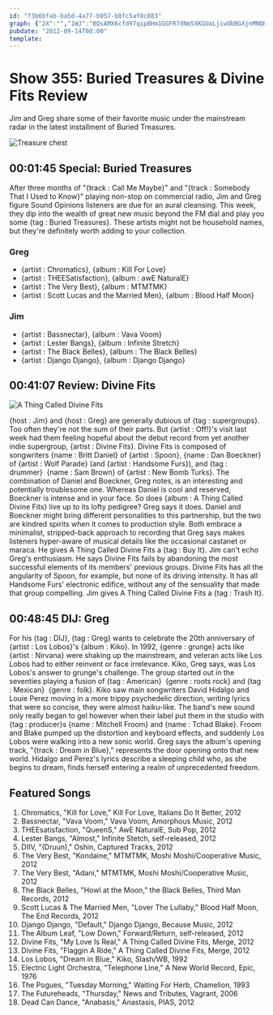 ```yaml
---
id: "f3b6bfab-ba5d-4a77-b057-b0fc5af0c883"
graph: {"2X":"","1WJ":"BQsAMX6cfd97qipBHm1GGFR7dNm5XKGUaLjiwObBGXjnMNQRu5N6J73aSOWLBLCAoaSOWLBMNqgspGWLVB5SfspGWL97qipiwObBBQsAMiwObB","299":"0QS76KGYh00QS76zZIiA0QS76oD3dg0QS76f0SlYKTrjyg8cEOtEz72zZIiA3koZSkpEeN0A4zr3koZS"}
pubdate: "2012-09-14T00:00"
template: 
---
```






# Show 355: Buried Treasures & Divine Fits Review

Jim and Greg share some of their favorite music under the mainstream radar in the latest installment of Buried Treasures.

![Treasure chest](https://static.soundopinions.org/images/buriedtreasures/goldcoins.jpg)



## 00:01:45 Special: Buried Treasures

After three months of "{track : Call Me Maybe}" and "{track : Somebody That I Used to Know}" playing non-stop on commercial radio, Jim and Greg figure Sound Opinions listeners are due for an aural cleansing. This week, they dip into the wealth of great new music beyond the FM dial and play you some {tag : Buried Treasures}. These artists might not be household names, but they're definitely worth adding to your collection.


### Greg

- {artist : Chromatics}, {album : Kill For Love}
- {artist : THEESatisfaction}, {album : awE NaturalE}
- {artist : The Very Best}, {album : MTMTMK}
- {artist : Scott Lucas and the Married Men}, {album : Blood Half Moon}


### Jim

- {artist : Bassnectar}, {album : Vava Voom}
- {artist : Lester Bangs}, {album : Infinite Stretch}
- {artist : The Black Belles}, {album : The Black Belles}
- {artist : Django Django}, {album : Django Django}



## 00:41:07 Review: Divine Fits

![A Thing Called Divine Fits](https://static.soundopinions.org/assets/355/1WJ0.jpg)

{host : Jim} and {host : Greg} are generally dubious of {tag : supergroups}. Too often they're not the sum of their parts. But {artist : Off!}'s visit last week had them feeling hopeful about the debut record from yet another indie supergroup, {artist : Divine Fits}. Divine Fits is composed of songwriters {name : Britt Daniel} of {artist : Spoon}, {name : Dan Boeckner} of {artist : Wolf Parade} (and {artist : Handsome Furs}), and {tag : drummer}  {name : Sam Brown} of {artist : New Bomb Turks}. The combination of Daniel and Boeckner, Greg notes, is an interesting and potentially troublesome one. Whereas Daniel is cool and reserved, Boeckner is intense and in your face. So does {album : A Thing Called Divine Fits} live up to its lofty pedigree? Greg says it does. Daniel and Boeckner might bring different personalities to this partnership, but the two are kindred spirits when it comes to production style. Both embrace a minimalist, stripped-back approach to recording that Greg says makes listeners hyper-aware of musical details like the occasional castanet or maraca. He gives A Thing Called Divine Fits a {tag : Buy It}. Jim can't echo Greg's enthusiasm. He says Divine Fits fails by abandoning the most successful elements of its members' previous groups. Divine Fits has all the angularity of Spoon, for example, but none of its driving intensity. It has all Handsome Furs' electronic edifice, without any of the sensuality that made that group compelling. Jim gives A Thing Called Divine Fits a {tag : Trash It}.



## 00:48:45 DIJ: Greg

For his {tag : DIJ}, {tag : Greg} wants to celebrate the 20th anniversary of {artist : Los Lobos}'s {album : Kiko}. In 1992, {genre : grunge} acts like {artist : Nirvana} were shaking up the mainstream, and veteran acts like Los Lobos had to either reinvent or face irrelevance. Kiko, Greg says, was Los Lobos's answer to grunge's challenge. The group started out in the seventies playing a fusion of {tag : American}  {genre : roots rock} and {tag : Mexican}  {genre : folk}. Kiko saw main songwriters David Hidalgo and Louie Perez moving in a more trippy psychedelic direction, writing lyrics that were so concise, they were almost haiku-like. The band's new sound only really began to gel however when their label put them in the studio with {tag : producer}s {name : Mitchell Froom} and {name : Tchad Blake}. Froom and Blake pumped up the distortion and keyboard effects, and suddenly Los Lobos were walking into a new sonic world. Greg says the album's opening track, "{track : Dream in Blue}," represents the door opening onto that new world. Hidalgo and Perez's lyrics describe a sleeping child who, as she begins to dream, finds herself entering a realm of unprecedented freedom.



## Featured Songs

1. Chromatics, "Kill for Love," Kill For Love, Italians Do It Better, 2012
2. Bassnectar, "Vava Voom," Vava Voom, Amorphous Music, 2012
3. THEEsatisfaction, "QueenS," AwE NaturalE, Sub Pop, 2012
4. Lester Bangs, "Almost," Infinite Stetch, self-released, 2012
5. DIIV, "(Druun)," Oshin, Captured Tracks, 2012
6. The Very Best, "Kondaine," MTMTMK, Moshi Moshi/Cooperative Music, 2012
7. The Very Best, "Adani," MTMTMK, Moshi Moshi/Cooperative Music, 2012
8. The Black Belles, "Howl at the Moon," the Black Belles, Third Man Records, 2012
9. Scott Lucas & The Married Men, "Lover The Lullaby," Blood Half Moon, The End Records, 2012
10. Django Django, "Default," Django Django, Because Music, 2012
11. The Album Leaf, "Low Down," Forward/Return, self-released, 2012
12. Divine Fits, "My Love Is Real," A Thing Called Divine Fits, Merge, 2012
13. Divine Fits, "Flaggin A Ride," A Thing Called Divine Fits, Merge, 2012
14. Los Lobos, "Dream in Blue," Kiko, Slash/WB, 1992
15. Electric Light Orchestra, "Telephone Line," A New World Record, Epic, 1976
16. The Pogues, "Tuesday Morning," Waiting For Herb, Chamelion, 1993
17. The Futureheads, "Thursday," News and Tributes,  Vagrant, 2006
18. Dead Can Dance, "Anabasis," Anastasis, PIAS, 2012